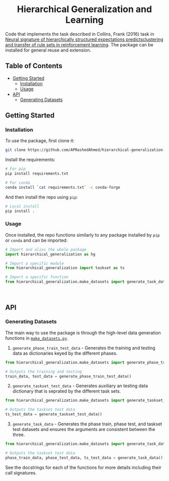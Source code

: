 <div align="center">

# Hierarchical Generalization and Learning

</div>

Code that implements the task described in Collins, Frank (2016) task in
[Neural signature of hierarchically structured expectations predictsclustering and transfer of rule sets in reinforcement learning][1].
The package can be installed for general reuse and extension.

<!-- markdown-toc start - Don't edit this section. Run M-x markdown-toc-refresh-toc -->
## Table of Contents

  - [Getting Started](#getting-started)
    - [Installation](#installation)
    - [Usage](#usage)
  - [API](#api)
    - [Generating Datasets](#generating-datasets)

<!-- markdown-toc end -->

## Getting Started

### Installation

To use the package, first clone it:

```bash
git clone https://github.com/APRashedAhmed/hierarchical-generalization.git
```

Install the requirements:

```bash
# For pip
pip install requirements.txt

# For conda
conda install `cat requirements.txt` -c conda-forge
```

And then install the repo using `pip`:
```bash
# Local install
pip install .
```

### Usage

Once installed, the repo functions similarly to any package installed by `pip`
or `conda` and can be imported:

```python
# Import and alias the whole package
import hierarchical_generalization as hg

# Import a specific module
from hierarchical_generalization import taskset as ts

# Import a specific function
from hierarchical_generalization.make_datasets import generate_task_data
```
<br>

## API

### Generating Datasets

The main way to use the package is through the high-level data generation
functions in [`make_datasets.py`](hierarchical_generalization/make_datasets.py). 

1. `generate_phase_train_test_data` - Generates the training and testing data
as dictionaries keyed by the different phases.

```python
from hierarchical_generalization.make_datasets import generate_phase_train_test_data

# Outputs the training and testing
train_data, test_data = generate_phase_train_test_data() 
```

2. `generate_taskset_test_data` - Generates auxiliary an testing data 
dictionary that is seprated by the different task sets.

```python
from hierarchical_generalization.make_datasets import generate_taskset_test_data

# Outputs the taskset test data
ts_test_data = generate_taskset_test_data()
```

3. `generate_task_data` - Generates the phase train, phase test, and taskset
test datasets and ensures the arguments are consistent between the three.

```python
from hierarchical_generalization.make_datasets import generate_task_data

# Outputs the taskset test data
phase_train_data, phase_test_data, ts_test_data = generate_task_data()
```

See the docstrings for each of the functions for more details including their
call signatures.

<!-- Markdown References -->

[1]: https://pubmed.ncbi.nlm.nih.gov/27082659/
